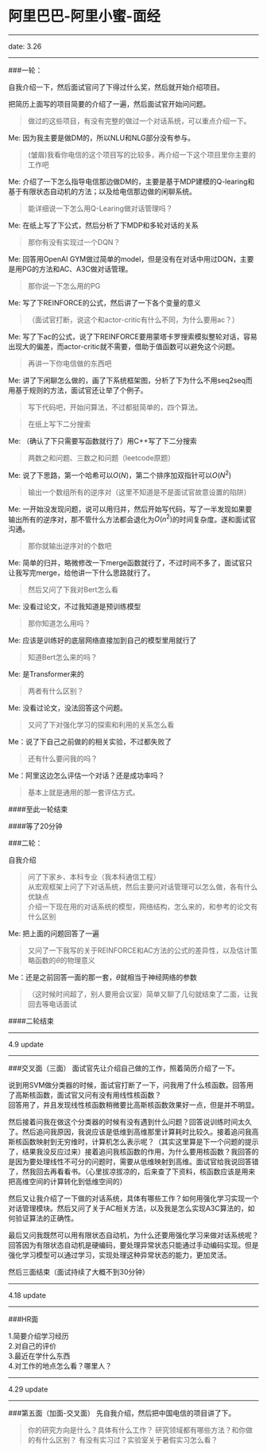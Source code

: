 阿里巴巴-阿里小蜜-面经
===
***
date: 3.26 
***
###一轮：

自我介绍一下，然后面试官问了下得过什么奖，然后就开始介绍项目。

把简历上面写的项目简要的介绍了一遍，然后面试官开始问问题。

>做过的这些项目，有没有完整的做过一个对话系统，可以重点介绍一下。

Me: 因为我主要是做DM的，所以NLU和NLG部分没有参与。

>(皱眉)我看你电信的这个项目写的比较多，再介绍一下这个项目里你主要的工作吧

Me: 介绍了一下怎么指导电信那边做DM的，主要是基于MDP建模的Q-learing和基于有限状态自动机的方法；以及给电信那边做的闲聊系统。

>能详细说一下怎么用Q-Learing做对话管理吗？

Me: 在纸上写了下公式，然后分析了下MDP和多轮对话的关系

>那你有没有实现过一个DQN？

Me: 回答用OpenAI GYM做过简单的model，但是没有在对话中用过DQN，主要是用PG的方法和AC、A3C做对话管理。

>那你说一下怎么用的PG

Me: 写了下REINFORCE的公式，然后讲了一下各个变量的意义

>（面试官打断，说这个和actor-critic有什么不同，为什么要用ac？）

Me: 写了下ac的公式，说了下REINFORCE要用蒙塔卡罗搜索模拟整轮对话，容易出现大的偏差，而actor-critic就不需要，借助于值函数可以避免这个问题。

>再讲一下你电信做的东西吧

Me: 讲了下闲聊怎么做的，画了下系统框架图，分析了下为什么不用seq2seq而用基于规则的方法，面试官还让举了个例子。

>写下代码吧，开始问算法，不过都挺简单的，四个算法。

>在纸上写下二分搜索

Me: （确认了下只需要写函数就行了）用C++写了下二分搜索

>两数之和问题、三数之和问题（leetcode原题）

Me: 说了下思路，第一个哈希可以$O(N)$，第二个排序加双指针可以$O(N^2)$

>输出一个数组所有的逆序对（这里不知道是不是面试官故意设置的陷阱）

Me: 一开始没发现问题，说可以用归并，然后开始写代码，写了一半发现如果要输出所有的逆序对，那不管什么方法都会退化为$O(n^2)$的时间复杂度。遂和面试官沟通。

>那你就输出逆序对的个数吧

Me: 简单的归并，略微修改一下merge函数就行了，不过时间不多了，面试官只让我写完merge，给他讲一下什么思路就行了。

>然后又问了下我对Bert怎么看

Me: 没看过论文，不过我知道是预训练模型

>那你知道怎么用吗？

Me: 应该是训练好的底层网络直接加到自己的模型里用就行了

>知道Bert怎么来的吗？

Me: 是Transformer来的

>两者有什么区别？

Me: 没看过论文，没法回答这个问题。

>又问了下对强化学习的探索和利用的关系怎么看

Me：说了下自己之前做的的相关实验，不过都失败了

>还有什么要问我的吗？

Me：阿里这边怎么评估一个对话？还是成功率吗？

>基本上就是通用的那一套评估方式。

####至此一轮结束

####等了20分钟

###二轮：

自我介绍

>问了下家乡、本科专业（我本科通信工程）<br>
>从宏观框架上问了下对话系统，然后主要问对话管理可以怎么做，各有什么优缺点<br>
>介绍一下现在用的对话系统的模型，网络结构，怎么来的，和参考的论文有什么区别

Me: 把上面的问题回答了一遍

>又问了一下我写的关于REINFORCE和AC方法的公式的差异性，以及估计策略函数的$\theta$的物理意义

Me：还是之前回答一面的那一套，$\theta$就相当于神经网络的参数

>（这时候时间超了，别人要用会议室）简单又聊了几句就结束了二面，让我回去等电话面试

####二轮结束

***
4.9 update
***

###交叉面（三面）
面试官先让介绍自己做的工作，照着简历介绍了一下。

说到用SVM做分类器的时候，面试官打断了一下，问我用了什么核函数。回答用了高斯核函数，面试官又问有没有用线性核函数？<br>
回答用了，并且发现线性核函数稍微要比高斯核函数效果好一点，但是并不明显。

然后接着问我在做这个分类器的时候有没有遇到什么问题？回答说训练时间太久了。然后追问我原因，我说应该是低维到高维那里计算耗时比较久。接着追问我高斯核函数映射到无穷维时，计算机怎么表示呢？（其实这里算是下一个问题的提示了，结果我没反应过来）接着追问我核函数的作用，为什么要用核函数？我回答的是因为要处理线性不可分的问题时，需要从低维映射到高维。面试官给我说回答错了，然我回去再看看书。（心里拔凉拔凉的，后来查了下资料，核函数应该是用来把高维空间的计算转化到低维空间的）

然后又让我介绍了一下做的对话系统，具体有哪些工作？如何用强化学习实现一个对话管理模块。然后又问了关于AC相关方法，以及我是怎么实现A3C算法的，如何验证算法的正确性。

最后又问我既然可以用有限状态自动机，为什么还要用强化学习来做对话系统呢？回答因为有限状态自动机是硬编码，要处理异常状态只能通过手动编码实现。但是强化学习模型可以通过学习，实现处理这种异常状态的能力，更加灵活。

然后三面结束（面试持续了大概不到30分钟）

***
4.18 update
***

###HR面

1.简要介绍学习经历<br>
2.对自己的评价<br>
3.最近在学什么东西<br>
4.对工作的地点怎么看？哪里人？

***
4.29 update
***

###第五面（加面-交叉面）
先自我介绍，然后把中国电信的项目讲了下。
>你的研究方向是什么？具体有什么工作？
>研究领域都有哪些方法？和你做的有什么区别？
>有没有实习过？实验室关于暑假实习怎么看？
